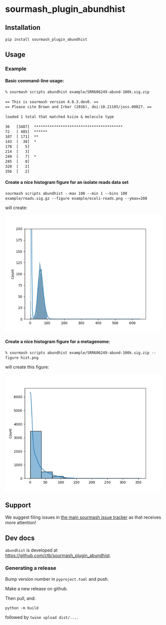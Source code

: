 # sourmash_plugin_abundhist

## Installation

```
pip install sourmash_plugin_abundhist
```

## Usage

### Example


#### Basic command-line usage:
```
% sourmash scripts abundhist example/SRR606249-abund-100k.sig.zip

== This is sourmash version 4.8.3.dev0. ==
== Please cite Brown and Irber (2016), doi:10.21105/joss.00027. ==

loaded 1 total that matched ksize & molecule type

36   [3487]  ****************************************
72   [ 485]  ******
107  [ 171]  **
143  [  38]  *
178  [   5]
214  [   3]
249  [   7]  *
285  [   0]
320  [   2]
356  [   2]
```

#### Create a nice histogram figure for an isolate reads data set

```
sourmash scripts abundhist --max 100 --min 1 --bins 100 example/reads.sig.gz --figure example/ecoli-reads.png --ymax=200
```

will create:

![histogram](example/ecoli-reads.png)

#### Create a nice histogram figure for a metagenome:

```
% sourmash scripts abundhist example/SRR606249-abund-100k.sig.zip --figure hist.png
```
will create this figure:

![histogram](example/hist.png)

## Support

We suggest filing issues in [the main sourmash issue tracker](https://github.com/dib-lab/sourmash/issues) as that receives more attention!

## Dev docs

`abundhist` is developed at https://github.com/ctb/sourmash_plugin_abundhist.

### Generating a release

Bump version number in `pyproject.toml` and push.

Make a new release on github.

Then pull, and:

```
python -m build
```

followed by `twine upload dist/...`.
